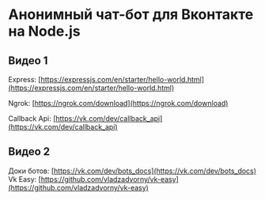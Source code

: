 # Анонимный чат-бот для Вконтакте на Node.js

## Видео 1

Express: [https://expressjs.com/en/starter/hello-world.html](https://expressjs.com/en/starter/hello-world.html)

Ngrok: [https://ngrok.com/download](https://ngrok.com/download)

Callback Api: [https://vk.com/dev/callback_api](https://vk.com/dev/callback_api)

## Видео 2

Доки ботов: [https://vk.com/dev/bots_docs](https://vk.com/dev/bots_docs)
Vk Easy: [https://github.com/vladzadvorny/vk-easy](https://github.com/vladzadvorny/vk-easy)
